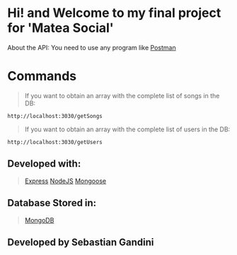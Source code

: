 # Hi! and Welcome to my final project for 'Matea Social'

About the API: You need to use any program like [Postman](https://www.postman.com)


# Commands

>If you want to obtain an array with the complete list of songs in the DB:

   `http://localhost:3030/getSongs`

>If you want to obtain an array with the complete list of users in the DB:

`http://localhost:3030/getUsers`

## Developed with:

> [Express](https://expressjs.com/es/)
>[NodeJS](https://nodejs.org/es/)
>[Mongoose](https://mongoosejs.com)

## Database Stored in:

>[MongoDB](https://www.mongodb.com/es)


## Developed by Sebastian Gandini
